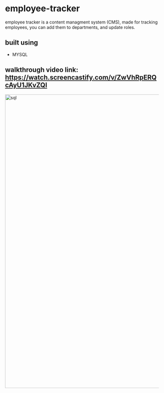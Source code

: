 # employee-tracker
employee tracker is a content managment system (CMS), made for tracking employees, you can add them to departments, and update roles.

## built using
* MYSQL

## walkthrough video link: https://watch.screencastify.com/v/ZwVhRpERQcAyU1JKvZQI

<img width="960" alt="sql" src="https://user-images.githubusercontent.com/82245627/148877584-06c6f610-c108-4b00-913e-7f1ab4f4ec78.png">

